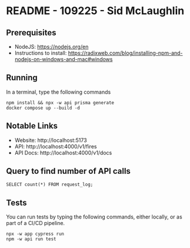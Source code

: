# README - 109225 - Sid McLaughlin

## Prerequisites

- NodeJS: https://nodejs.org/en
- Instructions to install: https://radixweb.com/blog/installing-npm-and-nodejs-on-windows-and-mac#windows

## Running

In a terminal, type the following commands

```
npm install && npx -w api prisma generate
docker compose up --build -d
```

## Notable Links

- Website: http://localhost:5173
- API: http://localhost:4000/v1/fires
- API Docs: http://localhost:4000/v1/docs

## Query to find number of API calls

```
SELECT count(*) FROM request_log;
```

## Tests

You can run tests by typing the following commands, either locally, or as part of a CI/CD pipeline.

```
npx -w app cypress run
npm -w api run test
```
